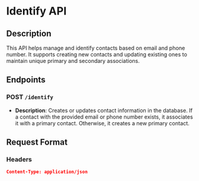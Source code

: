 # Identify API

## Description

This API helps manage and identify contacts based on email and phone number. It supports creating new contacts and updating existing ones to maintain unique primary and secondary associations.

## Endpoints

### POST `/identify`

- **Description**: Creates or updates contact information in the database. If a contact with the provided email or phone number exists, it associates it with a primary contact. Otherwise, it creates a new primary contact.

## Request Format

### Headers
```json
Content-Type: application/json

